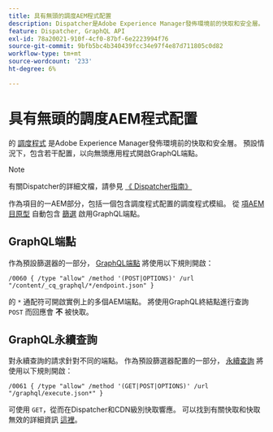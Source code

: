 ```yaml
---
title: 具有無頭的調度AEM程式配置
description: Dispatcher是Adobe Experience Manager發佈環境前的快取和安全層。 幾種配置用於向無頭應用程式開啟GraphQL端點。
feature: Dispatcher, GraphQL API
exl-id: 78a20021-910f-4cf0-87bf-6e2223994f76
source-git-commit: 9bfb5bc4b340439fcc34e97f4e87d711805c0d82
workflow-type: tm+mt
source-wordcount: '233'
ht-degree: 6%

---
```


# 具有無頭的調度AEM程式配置

的 [調度程式](https://experienceleague.adobe.com/docs/experience-manager-dispatcher/using/dispatcher.html?lang=zh-Hant) 是Adobe Experience Manager發佈環境前的快取和安全層。 預設情況下，包含若干配置，以向無頭應用程式開啟GraphQL端點。

>[!NOTE]
>
>有關Dispatcher的詳細文檔，請參見 [《 Dispatcher指南》](https://experienceleague.adobe.com/docs/experience-manager-dispatcher/using/dispatcher.html)

作為項目的一AEM部分，包括一個包含調度程式配置的調度程式模組。 從 [項AEM目原型](https://github.com/adobe/aem-project-archetype) 自動包含 [篩選](https://experienceleague.adobe.com/docs/experience-manager-dispatcher/using/configuring/dispatcher-configuration.html?#defining-a-filter) 啟用GraphQL端點。

## GraphQL端點

作為預設篩選器的一部分， [GraphQL端點](/help/headless/graphql-api/graphql-endpoint.md) 將使用以下規則開啟：

```
/0060 { /type "allow" /method '(POST|OPTIONS)' /url "/content/_cq_graphql/*/endpoint.json" }
```

的 `*` 通配符可開啟實例上的多個AEM端點。 將使用GraphQL終結點進行查詢 `POST` 而回應會 **不** 被快取。

## GraphQL永續查詢

對永續查詢的請求針對不同的端點。 作為預設篩選器配置的一部分， [永續查詢](/help/headless/graphql-api/persisted-queries.md) 將使用以下規則開啟：

```
/0061 { /type "allow" /method '(GET|POST|OPTIONS)' /url "/graphql/execute.json*" }
```

可使用 `GET`，從而在Dispatcher和CDN級別快取響應。 可以找到有關快取和快取無效的詳細資訊 [這裡](/help/implementing/dispatcher/caching.md)。
